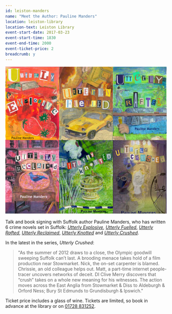 ```yaml
---
id: leiston-manders
name: "Meet the Author: Pauline Manders"
location: leiston-library
location-text: Leiston Library
event-start-date: 2017-03-23
event-start-time: 1830
event-end-time: 2000
event-ticket-price: 2
breadcrumb: y
---
```


![Pauline Manders books](/images/featured/featured-manders-books.jpg)

Talk and book signing with Suffolk author Pauline Manders, who has written 6 crime novels set in Suffolk: [<cite>Utterly Explosive</cite>](https://suffolk.spydus.co.uk/cgi-bin/spydus.exe/ENQ/OPAC/BIBENQ?BRN=1429950), [<cite>Utterly Fuelled</cite>](https://suffolk.spydus.co.uk/cgi-bin/spydus.exe/ENQ/OPAC/BIBENQ?BRN=1469170), [<cite>Utterly Rafted</cite>](https://suffolk.spydus.co.uk/cgi-bin/spydus.exe/ENQ/OPAC/BIBENQ?BRN=1567361), [<cite>Utterly Reclaimed</cite>](https://suffolk.spydus.co.uk/cgi-bin/spydus.exe/ENQ/OPAC/BIBENQ?BRN=1715338), [<cite>Utterly Knotted</cite>](https://suffolk.spydus.co.uk/cgi-bin/spydus.exe/ENQ/OPAC/BIBENQ?BRN=1925629) and [<cite>Utterly Crushed</cite>](https://suffolk.spydus.co.uk/cgi-bin/spydus.exe/ENQ/OPAC/BIBENQ?BRN=2107391).

In the latest in the series, <cite>Utterly Crushed</cite>:

> "As the summer of 2012 draws to a close, the Olympic goodwill sweeping Suffolk can’t last. A brooding menace takes hold of a film production near Stowmarket. Nick, the on-set carpenter is blamed. Chrissie, an old colleague helps out. Matt, a part-time internet people-tracer uncovers networks of deceit. DI Clive Merry discovers that “crush” takes on a whole new meaning for his witnesses. The action moves across the East Anglia from Stowmarket & Diss to Aldeburgh & Orford Ness; Bury St Edmunds to Grundisburgh & Ipswich."

Ticket price includes a glass of wine. Tickets are limited, so book in advance at the library or on [01728 831252](tel:01728831252).
